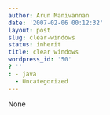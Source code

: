 ```yaml
---
author: Arun Manivannan
date: '2007-02-06 00:12:32'
layout: post
slug: clear-windows
status: inherit
title: clear windows
wordpress_id: '50'
? ''
: - java
  - Uncategorized
---
```


None

